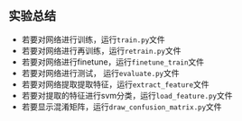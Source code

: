 ## 实验总结

* 若要对网络进行训练，运行`train.py`文件
* 若要对网络进行再训练，运行`retrain.py`文件
* 若要对网络进行finetune，运行`finetune_train`文件
* 若要对网络进行测试， 运行`evaluate.py`文件
* 若要对网络提取提取特征，运行`extract_feature`文件
* 若要对提取的特征进行svm分类，运行`load_feature.py`文件
* 若要显示混淆矩阵，运行`draw_confusion_matrix.py`文件

